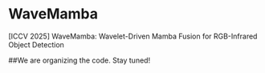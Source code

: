 # WaveMamba
[ICCV 2025] WaveMamba: Wavelet-Driven Mamba Fusion for RGB-Infrared Object Detection

##We are organizing the code. Stay tuned!
